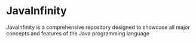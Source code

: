# JavaInfinity
JavaInfinity is a comprehensive repository designed to showcase all major concepts and features of the Java programming language
